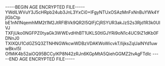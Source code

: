 -----BEGIN AGE ENCRYPTED FILE-----
YWdlLWVuY3J5cHRpb24ub3JnL3YxCi0+IFgyNTUxOSAzMnFxNnBuYWk4YjlGbCtp
bE1nN1NqemhMM2t1M2JtRFlBVk9QR2I5QlFjCjRSYUR3akJzS2s3Rjd1R3k0UlVJ
TXFjUko0NGFPZ0tyaGk3WWEvdHhBT1UKLS0tIGJYRi9oN1c4UC9iZ1dKb0FDNnJ0
TXlXQU1CdGZ5Q3ZTNHNGWkcwWDBzVDAKWoWicvkT/lijksZqUalNYd1uwwBkvl5I
OfMiK4b52aiOQ95BCCylKP8N42zRJn6KGpMtA5QiehGGMZ2tvAgFTdIc
-----END AGE ENCRYPTED FILE-----
